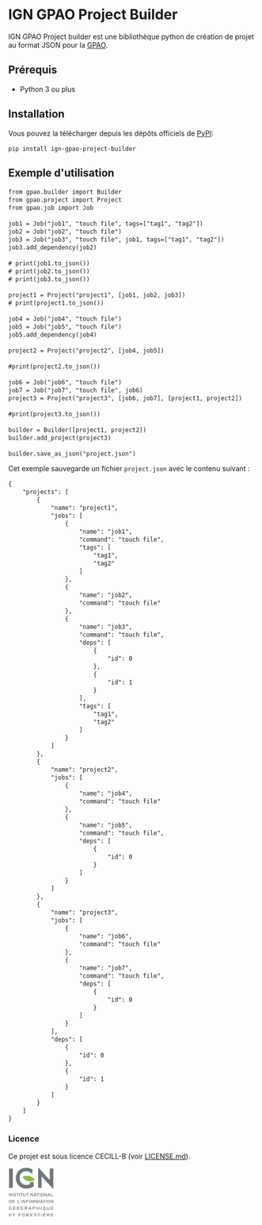 # IGN GPAO Project Builder

IGN GPAO Project builder est une bibliothèque python de création de projet au format JSON pour la [GPAO](https://github.com/ign-gpao).

## Prérequis

 - Python 3 ou plus

## Installation

Vous pouvez la télécharger depuis les dépôts officiels de [PyPI](https://pypi.org/project/ign-gpao-project-builder/):

    pip install ign-gpao-project-builder

## Exemple d'utilisation

    from gpao.builder import Builder
    from gpao.project import Project
    from gpao.job import Job

    job1 = Job("job1", "touch file", tags=["tag1", "tag2"])
    job2 = Job("job2", "touch file")
    job3 = Job("job3", "touch file", job1, tags=["tag1", "tag2"])
    job3.add_dependency(job2)

    # print(job1.to_json())
    # print(job2.to_json())
    # print(job3.to_json())

    project1 = Project("project1", [job1, job2, job3])
    # print(project1.to_json())

    job4 = Job("job4", "touch file")
    job5 = Job("job5", "touch file")
    job5.add_dependency(job4)

    project2 = Project("project2", [job4, job5])

    #print(project2.to_json())

    job6 = Job("job6", "touch file")
    job7 = Job("job7", "touch file", job6)
    project3 = Project("project3", [job6, job7], [project1, project2])

    #print(project3.to_json())

    builder = Builder([project1, project2])
    builder.add_project(project3)

    builder.save_as_json("project.json")
  
Cet exemple sauvegarde un fichier `project.json` avec le contenu suivant : 

```
{
    "projects": [
        {
            "name": "project1",
            "jobs": [
                {
                    "name": "job1",
                    "command": "touch file",
                    "tags": [
                        "tag1",
                        "tag2"
                    ]
                },
                {
                    "name": "job2",
                    "command": "touch file"
                },
                {
                    "name": "job3",
                    "command": "touch file",
                    "deps": [
                        {
                            "id": 0
                        },
                        {
                            "id": 1
                        }
                    ],
                    "tags": [
                        "tag1",
                        "tag2"
                    ]
                }
            ]
        },
        {
            "name": "project2",
            "jobs": [
                {
                    "name": "job4",
                    "command": "touch file"
                },
                {
                    "name": "job5",
                    "command": "touch file",
                    "deps": [
                        {
                            "id": 0
                        }
                    ]
                }
            ]
        },
        {
            "name": "project3",
            "jobs": [
                {
                    "name": "job6",
                    "command": "touch file"
                },
                {
                    "name": "job7",
                    "command": "touch file",
                    "deps": [
                        {
                            "id": 0
                        }
                    ]
                }
            ],
            "deps": [
                {
                    "id": 0
                },
                {
                    "id": 1
                }
            ]
        }
    ]
}
```
    
### Licence

Ce projet est sous licence CECILL-B (voir [LICENSE.md](https://github.com/ign-gpao/.github/blob/main/LICENSE.md)).

[![IGN](https://github.com/ign-gpao/.github/blob/main/images/logo_ign.png)](https://www.ign.fr)
